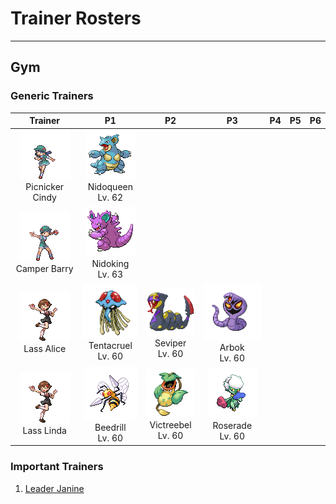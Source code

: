 # Trainer Rosters

---

## Gym


### Generic Trainers

| Trainer | P1 | P2 | P3 | P4 | P5 | P6 |
|:-------:|:--:|:--:|:--:|:--:|:--:|:--:|
| ![Picnicker Cindy](../../assets/trainers/picnicker.png "Picnicker Cindy")<br>Picnicker Cindy | ![Nidoqueen](../../assets/sprites/nidoqueen/front.gif "Nidoqueen")<br>Nidoqueen<br>Lv. 62 |
| ![Camper Barry](../../assets/trainers/camper.png "Camper Barry")<br>Camper Barry | ![Nidoking](../../assets/sprites/nidoking/front.gif "Nidoking")<br>Nidoking<br>Lv. 63 |
| ![Lass Alice](../../assets/trainers/lass.png "Lass Alice")<br>Lass Alice | ![Tentacruel](../../assets/sprites/tentacruel/front.gif "Tentacruel")<br>Tentacruel<br>Lv. 60 | ![Seviper](../../assets/sprites/seviper/front.gif "Seviper")<br>Seviper<br>Lv. 60 | ![Arbok](../../assets/sprites/arbok/front.gif "Arbok")<br>Arbok<br>Lv. 60 |
| ![Lass Linda](../../assets/trainers/lass.png "Lass Linda")<br>Lass Linda | ![Beedrill](../../assets/sprites/beedrill/front.gif "Beedrill")<br>Beedrill<br>Lv. 60 | ![Victreebel](../../assets/sprites/victreebel/front.gif "Victreebel")<br>Victreebel<br>Lv. 60 | ![Roserade](../../assets/sprites/roserade/front.gif "Roserade")<br>Roserade<br>Lv. 60 |


### Important Trainers

1. [Leader Janine](important_trainers.md#leader-janine)
